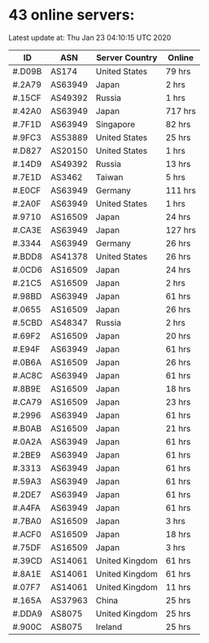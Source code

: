 # 43 online servers:

Latest update at: Thu Jan 23 04:10:15 UTC 2020

| ID | ASN | Server Country | Online |
| -- | --- | -------------- | ------ |
| #.D09B | AS174 | United States | 79 hrs |
| #.2A79 | AS63949 | Japan | 2 hrs |
| #.15CF | AS49392 | Russia | 1 hrs |
| #.42A0 | AS63949 | Japan | 717 hrs |
| #.7F1D | AS63949 | Singapore | 82 hrs |
| #.9FC3 | AS53889 | United States | 25 hrs |
| #.D827 | AS20150 | United States | 1 hrs |
| #.14D9 | AS49392 | Russia | 13 hrs |
| #.7E1D | AS3462 | Taiwan | 5 hrs |
| #.E0CF | AS63949 | Germany | 111 hrs |
| #.2A0F | AS63949 | United States | 1 hrs |
| #.9710 | AS16509 | Japan | 24 hrs |
| #.CA3E | AS63949 | Japan | 127 hrs |
| #.3344 | AS63949 | Germany | 26 hrs |
| #.BDD8 | AS41378 | United States | 26 hrs |
| #.0CD6 | AS16509 | Japan | 24 hrs |
| #.21C5 | AS16509 | Japan | 2 hrs |
| #.98BD | AS63949 | Japan | 61 hrs |
| #.0655 | AS16509 | Japan | 26 hrs |
| #.5CBD | AS48347 | Russia | 2 hrs |
| #.69F2 | AS16509 | Japan | 20 hrs |
| #.E94F | AS63949 | Japan | 61 hrs |
| #.0B6A | AS16509 | Japan | 26 hrs |
| #.AC8C | AS63949 | Japan | 61 hrs |
| #.8B9E | AS16509 | Japan | 18 hrs |
| #.CA79 | AS16509 | Japan | 23 hrs |
| #.2996 | AS63949 | Japan | 61 hrs |
| #.B0AB | AS16509 | Japan | 21 hrs |
| #.0A2A | AS63949 | Japan | 61 hrs |
| #.2BE9 | AS63949 | Japan | 61 hrs |
| #.3313 | AS63949 | Japan | 61 hrs |
| #.59A3 | AS63949 | Japan | 61 hrs |
| #.2DE7 | AS63949 | Japan | 61 hrs |
| #.A4FA | AS63949 | Japan | 61 hrs |
| #.7BA0 | AS16509 | Japan | 3 hrs |
| #.ACF0 | AS16509 | Japan | 18 hrs |
| #.75DF | AS16509 | Japan | 3 hrs |
| #.39CD | AS14061 | United Kingdom | 61 hrs |
| #.8A1E | AS14061 | United Kingdom | 61 hrs |
| #.07F7 | AS14061 | United Kingdom | 11 hrs |
| #.165A | AS37963 | China | 25 hrs |
| #.DDA9 | AS8075 | United Kingdom | 25 hrs |
| #.900C | AS8075 | Ireland | 25 hrs |

